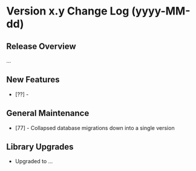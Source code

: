 # Version x.y Change Log (yyyy-MM-dd)

## Release Overview

...

## New Features

* [??] -

## General Maintenance

* [77] - Collapsed database migrations down into a single version

## Library Upgrades

* Upgraded to ...
